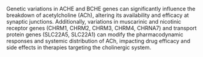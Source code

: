Genetic variations in ACHE and BCHE genes can significantly influence the breakdown of acetylcholine (ACh), altering its availability and efficacy at synaptic junctions. Additionally, variations in muscarinic and nicotinic receptor genes (CHRM1, CHRM2, CHRM3, CHRM4, CHRNA7) and transport protein genes (SLC22A5, SLC22A1) can modify the pharmacodynamic responses and systemic distribution of ACh, impacting drug efficacy and side effects in therapies targeting the cholinergic system.
